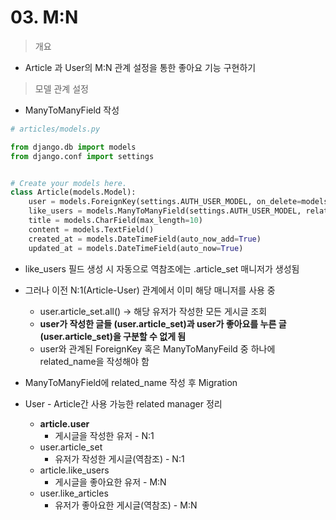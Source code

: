 # 03. M:N

> 개요

- Article 과 User의 M:N 관계 설정을 통한 좋아요 기능 구현하기



> 모델 관계 설정

- ManyToManyField 작성

```python
# articles/models.py

from django.db import models
from django.conf import settings


# Create your models here.
class Article(models.Model):
    user = models.ForeignKey(settings.AUTH_USER_MODEL, on_delete=models.CASCADE)
    like_users = models.ManyToManyField(settings.AUTH_USER_MODEL, related_name='like_articles')
    title = models.CharField(max_length=10)
    content = models.TextField()
    created_at = models.DateTimeField(auto_now_add=True)
    updated_at = models.DateTimeField(auto_now=True)
```



- like_users 필드 생성 시 자동으로 역참조에는 .article_set 매니저가 생성됨
- 그러나 이전 N:1(Article-User) 관계에서 이미 해당 매니저를 사용 중
  - user.article_set.all() -> 해당 유저가 작성한 모든 게시글 조회
  - **user가 작성한 글들 (user.article_set)과 user가 좋아요를 누른 글 (user.article_set)을 구분할 수 없게 됨**
  - user와 관계된 ForeignKey 혹은 ManyToManyFeild 중 하나에 related_name을 작성해야 함



- ManyToManyField에 related_name 작성 후 Migration



- User - Article간 사용 가능한 related manager 정리
  - **article.user**
    - 게시글을 작성한 유저 - N:1
  - user.article_set
    - 유저가 작성한 게시글(역참조) - N:1
  - article.like_users
    - 게시글을 좋아요한 유저 - M:N
  - user.like_articles
    - 유저가 좋아요한 게시글(역참조) - M:N

